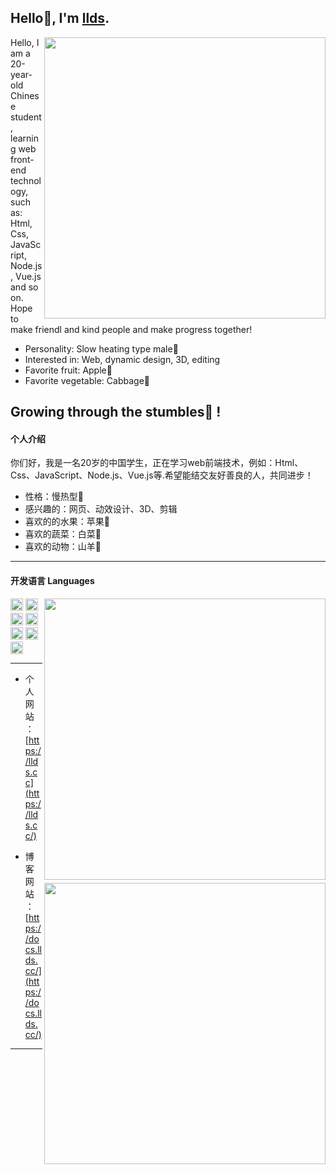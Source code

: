 ## Hello👋, I'm [llds](https://www.llds.cc).

<img align="right" width="450" src="https://cdn.jsdelivr.net/gh/lldscc/imageBed/githubImage/20240514/bg.svg">

Hello, I am a 20-year-old Chinese student, learning web front-end technology, such as: Html, Css, JavaScript, Node.js, Vue.js and so on. Hope to make friendl and kind people and make progress together!
​
+ Personality: Slow heating type male🧒
+ Interested in: Web, dynamic design, 3D, editing
+ Favorite fruit: Apple🍎
+ Favorite vegetable: Cabbage🥬

<strong>Growing through the stumbles💪 !</strong>
---
#### 个人介绍
你们好，我是一名20岁的中国学生，正在学习web前端技术，例如：Html、Css、JavaScript、Node.js、Vue.js等.希望能结交友好善良的人，共同进步！
+ ​性格：慢热型🧒
+ 感兴趣的：网页、动效设计、3D、剪辑
+ 喜欢的的水果：苹果🍎
+ 喜欢的蔬菜：白菜🥬
+ 喜欢的动物：山羊🐏
---
#### 开发语言 Languages

<img align="right" width="450" src="https://github-readme-stats.vercel.app/api/top-langs/?username=llds66&layout=compact"/>

<img align="right" width="450" style="margin-top:5px"  src="https://github-readme-stats.vercel.app/api?username=llds66&show_icons=true&layout=compact"/>


<code><img height="20" src="https://cdn.jsdelivr.net/gh/lldscc/imageBed/githubImage/20240524/html.png" alt="html" /></code>
<code><img height="20" src="https://cdn.jsdelivr.net/gh/lldscc/imageBed/githubImage/20240524/css.png" alt="css" /></code>
<code><img height="20" src="https://cdn.jsdelivr.net/gh/lldscc/imageBed/githubImage/20240524/javascript.png" alt="javascript" /></code>
<code><img height="20" src="https://cdn.jsdelivr.net/gh/lldscc/imageBed/githubImage/20240524/typescript.png" alt="typescript" /></code>
<code><img height="20" src="https://cdn.jsdelivr.net/gh/lldscc/imageBed/githubImage/20240524/vue.png" alt="vue" /></code>
<code><img height="20" src="https://cdn.jsdelivr.net/gh/lldscc/imageBed/githubImage/20240524/node.png" alt="node" /></code>
<code><img height="20" src="https://cdn.jsdelivr.net/gh/lldscc/imageBed/githubImage/20240524/202408201151638.png" alt="nuxt" /></code>


---
+ 个人网站：[https://llds.cc](https://llds.cc/)

+ 博客网站：[https://docs.llds.cc/](https://docs.llds.cc/)

---
